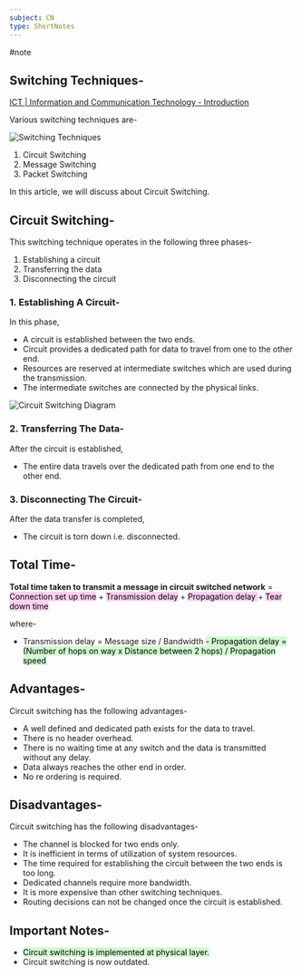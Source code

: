 ```yaml
---
subject: CN
type: ShortNotes
---
```

#note
## **Switching Techniques-**

[ICT | Information and Communication Technology - Introduction](https://humix.com/redirect?url=https%3A%2F%2Feducom360.com%2Fhumix%2Fvideo%2FE5GIsRqAjz2)

Various switching techniques are-

![](https://www.gatevidyalay.com/wp-content/uploads/2018/10/Switching-Techniques.png "Switching Techniques")

1. Circuit Switching
2. Message Switching
3. Packet Switching

In this article, we will discuss about Circuit Switching.

## **Circuit Switching-**

This switching technique operates in the following three phases-

1. Establishing a circuit
2. Transferring the data
3. Disconnecting the circuit

### **1. Establishing A Circuit-**

In this phase,

- A circuit is established between the two ends.
- Circuit provides a dedicated path for data to travel from one to the other end.
- Resources are reserved at intermediate switches which are used during the transmission.
- The intermediate switches are connected by the physical links.

![](https://www.gatevidyalay.com/wp-content/uploads/2018/10/Circuit-Switching-Diagram.png "Circuit Switching Diagram")

### **2. Transferring The Data-**

After the circuit is established,

- The entire data travels over the dedicated path from one end to the other end.

### **3. Disconnecting The Circuit-**

After the data transfer is completed,

- The circuit is torn down i.e. disconnected.

## **Total Time-**

**Total time taken to transmit a message in circuit switched network** = 
<mark style="background: #FFB8EBA6;">Connection set up time</mark> + <mark style="background: #FFB8EBA6;">Transmission delay</mark> + <mark style="background: #FFB8EBA6;">Propagation delay </mark>+ <mark style="background: #FFB8EBA6;">Tear down time</mark>


where-

- Transmission delay = Message size / Bandwidth
<mark style="background: #BBFABBA6;">- Propagation delay = (Number of hops on way x Distance between 2 hops) / Propagation speed</mark>


## **Advantages-**

Circuit switching has the following advantages-

- A well defined and dedicated path exists for the data to travel.
- There is no header overhead.
- There is no waiting time at any switch and the data is transmitted without any delay.
- Data always reaches the other end in order.
- No re ordering is required.

## **Disadvantages-**

Circuit switching has the following disadvantages-

- The channel is blocked for two ends only.
- It is inefficient in terms of utilization of system resources.
- The time required for establishing the circuit between the two ends is too long.
- Dedicated channels require more bandwidth.
- It is more expensive than other switching techniques.
- Routing decisions can not be changed once the circuit is established.

## **Important Notes-**

- <mark style="background: #BBFABBA6;">Circuit switching is implemented at physical layer.</mark>
- Circuit switching is now outdated.